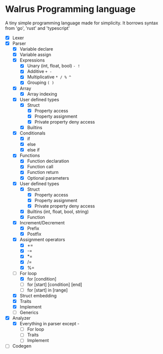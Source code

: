 # Walrus Programming language
A tiny simple programming language made for simplicity. It borrows syntax from 'go', 'rust' and 'typescript'

- [x] Lexer
- [x] Parser
    - [x] Variable declare
    - [x] Variable assign
    - [x] Expressions
        - [x] Unary (int, float, bool) `- !`
        - [x] Additive `+ -`
        - [x] Multiplicative `* / % ^`
        - [x] Grouping `( )`
    - [x] Array
        - [x] Array indexing
    - [x] User defined types
        - [x] Struct
            - [x] Property access
            - [x] Property assignment
            - [x] Private property deny access
        - [x] Builtins
    - [x] Conditionals
        - [x] if
        - [x] else
        - [x] else if
    - [x] Functions
        - [x] Function declaration
        - [x] Function call
        - [x] Function return
        - [x] Optional parameters
    - [x] User defined types
        - [x] Struct
            - [x] Property access
            - [x] Property assignment
            - [x] Private property deny access
        - [x] Builtins (int, float, bool, string)
        - [x] Function
    - [x] Increment/Decrement
        - [x] Prefix
        - [x] Postfix
    - [x] Assignment operators
        - [x] +=
        - [x] -=
        - [x] *=
        - [x] /=
        - [x] %=
    - [ ] For loop
        - [x] for [condition]
        - [ ] for [start] [condition] [end]
        - [ ] for [start] in [range] 
    - [x] Struct embedding
    - [x] Traits
    - [x] Implement
    - [ ] Generics
- [x] Analyzer
    - [x] Everything in parser except - 
        - [ ] For loop
        - [ ] Traits
        - [ ] Implement
- [ ] Codegen